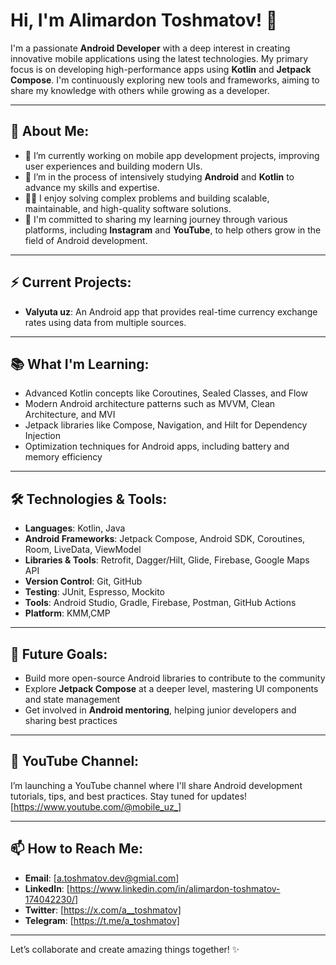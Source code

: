 # Hi, I'm Alimardon Toshmatov! 👋

I'm a passionate **Android Developer** with a deep interest in creating innovative mobile applications using the latest technologies. My primary focus is on developing high-performance apps using **Kotlin** and **Jetpack Compose**. I'm continuously exploring new tools and frameworks, aiming to share my knowledge with others while growing as a developer.

---

## 💼 About Me:
- 🔭 I’m currently working on mobile app development projects, improving user experiences and building modern UIs.
- 🌱 I’m in the process of intensively studying **Android** and **Kotlin** to advance my skills and expertise.
- 👨‍💻 I enjoy solving complex problems and building scalable, maintainable, and high-quality software solutions.
- 📢 I'm committed to sharing my learning journey through various platforms, including **Instagram** and **YouTube**, to help others grow in the field of Android development.

---

## ⚡ Current Projects:
- **Valyuta uz**: An Android app that provides real-time currency exchange rates using data from multiple sources.
  
---

## 📚 What I'm Learning:
- Advanced Kotlin concepts like Coroutines, Sealed Classes, and Flow
- Modern Android architecture patterns such as MVVM, Clean Architecture, and MVI
- Jetpack libraries like Compose, Navigation, and Hilt for Dependency Injection
- Optimization techniques for Android apps, including battery and memory efficiency

---

## 🛠️ Technologies & Tools:
- **Languages**: Kotlin, Java
- **Android Frameworks**: Jetpack Compose, Android SDK, Coroutines, Room, LiveData, ViewModel
- **Libraries & Tools**: Retrofit, Dagger/Hilt, Glide, Firebase, Google Maps API
- **Version Control**: Git, GitHub
- **Testing**: JUnit, Espresso, Mockito
- **Tools**: Android Studio, Gradle, Firebase, Postman, GitHub Actions
- **Platform**: KMM,CMP

---

## 🚀 Future Goals:
- Build more open-source Android libraries to contribute to the community
- Explore **Jetpack Compose** at a deeper level, mastering UI components and state management
- Get involved in **Android mentoring**, helping junior developers and sharing best practices

---

## 🎥 YouTube Channel:
I’m launching a YouTube channel where I'll share Android development tutorials, tips, and best practices. Stay tuned for updates!
[https://www.youtube.com/@mobile_uz_]

---

## 📫 How to Reach Me:
- **Email**: [a.toshmatov.dev@gmial.com]
- **LinkedIn**: [https://www.linkedin.com/in/alimardon-toshmatov-174042230/]
- **Twitter**: [https://x.com/a__toshmatov]
- **Telegram**: [https://t.me/a_toshmatov]


---

Let’s collaborate and create amazing things together! ✨
